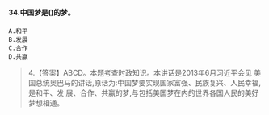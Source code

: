 #### 34.中国梦是()的梦。
    A.和平
    B.发展
    C.合作
    D.共赢
>   4.【答案】ABCD。本题考查时政知识。本讲话是2013年6月习近平会见
    美国总统奥巴马的讲话,原话为:中国梦要实现国家富强、民族复兴、人民幸福,是和平、发
    展、合作、共赢的梦,与包括美国梦在内的世界各国人民的美好梦想相通。 

